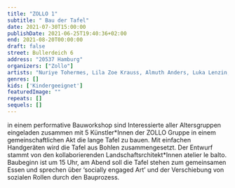 ```yaml
---
title: "ZOLLO 1"
subtitle: " Bau der Tafel"
date: 2021-07-30T15:00:00
publishDate: 2021-06-25T19:40:36+02:00
end: 2021-08-20T00:00:00
draft: false
street: Bullerdeich 6
address: "20537 Hamburg"
organizers: ["Zollo"]
artists: "Nuriye Tohermes, Lila Zoe Krauss, Almuth Anders, Luka Lenzin, Jan Rasehorn, Leon Lechner. Daniel Möring"
genres: []
kids: ['Kindergeeignet']
featuredImage: ""
repeats: []
sequels: []
---
```


in einem performative Bauworkshop sind Interessierte aller Altersgruppen eingeladen zusammen mit 5 Künstler\*Innen der ZOLLO Gruppe in einem gemeinschaftlichen Akt die lange Tafel zu bauen. Mit einfachen Handgeräten wird die Tafel aus Bohlen zusammengesetzt. Der Entwurf stammt von den kollaborierenden Landschaftsrchitekt\*Innen atelier le balto. Baubeginn ist um 15 Uhr, am Abend soll die Tafel stehen zum gemeinsamen Essen und sprechen über ‘socially engaged Art’ und der Verschiebung von sozialen Rollen durch den Bauprozess.